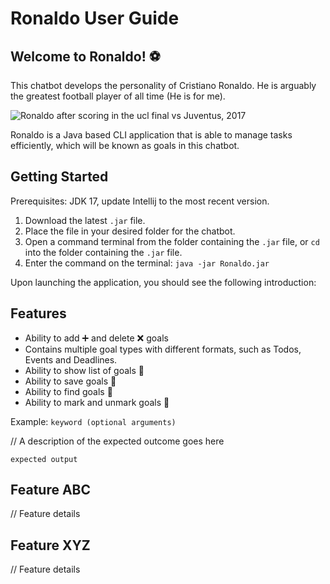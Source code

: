 # Ronaldo User Guide

## Welcome to Ronaldo! ⚽
This chatbot develops the personality of Cristiano Ronaldo.
He is arguably the greatest football player of all time (He is for me).

![Ronaldo after scoring in the ucl final vs Juventus, 2017](https://banner2.cleanpng.com/20180505/ujq/avdk6vtb9.webp)

Ronaldo is a Java based CLI application that is able to manage tasks efficiently,
which will be known as goals in this chatbot.

## Getting Started

Prerequisites: JDK 17, update Intellij to the most recent version.

1. Download the latest `.jar` file.
2. Place the file in your desired folder for the chatbot.
3. Open a command terminal from the folder containing the `.jar` file, 
   or `cd` into the folder containing the `.jar` file.
4. Enter the command on the terminal: `java -jar Ronaldo.jar`

Upon launching the application, you should see the following introduction:

## Features
* Ability to add ➕ and delete ❌ goals
* Contains multiple goal types with different formats, 
  such as Todos, Events and Deadlines.
* Ability to show list of goals 📃
* Ability to save goals 📩
* Ability to find goals 🔎
* Ability to mark and unmark goals 📌

Example: `keyword (optional arguments)`

// A description of the expected outcome goes here

```
expected output
```

## Feature ABC

// Feature details


## Feature XYZ

// Feature details